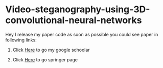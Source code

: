 # Video-steganography-using-3D-convolutional-neural-networks

Hey I release my paper code as soon as possible you could see paper in following links:

1. Click [Here](https://scholar.google.com/citations?view_op=view_citation&hl=en&user=y55ll5YAAAAJ&alert_preview_top_rm=2&citation_for_view=y55ll5YAAAAJ:u-x6o8ySG0sC) to go my google schoolar

2. Click [Here](https://link.springer.com/chapter/10.1007/978-3-030-37548-5_12) to go springer page
